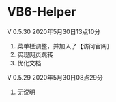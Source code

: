 # VB6-Helper

V 0.5.30 2020年5月30日13点10分
1. 菜单栏调整，并加入了【访问官网】
2. 实现网页跳转
3. 优化文档

V 0.5.29 2020年5月30日08点29分
1. 无说明
